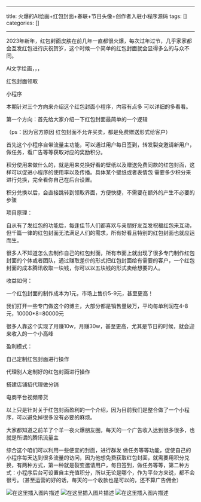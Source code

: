 
--- 
title:  火爆的AI绘画+红包封面+春联+节日头像+创作者入驻小程序源码 
tags: []
categories: [] 

---
2023年新年，红包封面皮肤在前几年一直都很火爆，每次过年过节，几乎家家都会互发红包进行庆祝贺岁，这个时候一个简单的红包封面就会显得多么的与众不同。

Ai文字绘画，，，

红包封面领取

小程序

本期针对三个方向来介绍这个红包封面小程序，内容有点多 可以详细的多看看。

第一个方向：首先给大家介绍一下红包封面最简单的一个逻辑

（ps：因为官方原因 红包封面不允许买卖，都是免费赠送形式给客户）

首先这个小程序自带流量主功能，可以通过用户每日签到，转发裂变邀请新用户，做任务，看广告等等获取对应的奖励积分。

积分使用来做什么的，就是用来兑换好看的壁纸以及赠送免费同款的红包封面，这样可以促进小程序的使用率以及传播。具体某个壁纸或者表情包 需要多少积分来进行兑换，完全看你自己在后台设置。

积分兑换以后，会直接跳转到领取界面，方便快捷，不需要在额外的产生不必要的步骤

项目原理：

自从有了发红包的功能后，每逢佳节人们都喜欢与亲朋好友互发祝福红包来互动，但千篇一律的红包封面无法满足人们的需求，所有好看且特别的红包封面也就应运而生。

很多人不知道怎么去制作自己的红包封面，所有市面上就出现了很多专门制作红包封面的个体或者团队，通过赚取差价的形式把红包封面给有需要的客户，一个红包封面的成本腾讯收取一块钱，你可以以五块钱的形式卖给想要的人。

收益如何：

一个红包封面的制作成本为1元，市场上售价5-9元，甚至更高！

我们打开一些专门做这个的博主，大部分都是销售量破万，平均每单利润在4-8元，10000*8=80000元

很多人靠这个实现了月赚10w，月赚30w，甚至更高，尤其是节日的时候，就会迎来收入的一个小高峰

盈利模式：

自己定制红包封面进行操作

代理别人定制好的红包封面进行操作

搭建店铺招代理做分销

电商平台视频带货

以上只是针对关于红包封面盈利的一个介绍，因为目前我们是整合做了一个小程序，可以避免掉很多没有必要的麻烦。

大家都知道之前羊了个羊一夜火爆朋友圈，每天的一个广告收入达到很多很多，也就是所谓的腾讯流量主

综合这个咱们可以利用一些便宜的封面，进行群发 做任务等等功能，促使自己的小程序每天达到很多流量的访问，因为他想免费获取红包封面，就需要用积分兑换，有两种方式，第一种就是裂变邀请用户，每日签到，做任务等等，第二种方式：小程序后台可设置自主充值积分，所以无论是哪个，作为平台方来说，都不会很亏。（甚至运营的好的话，每天的一个收款也是可以的，还不算广告佣金）

<img src="https://img-blog.csdnimg.cn/5f074d3c7cc241cea56908d3937769cb.png#pic_center" alt="在这里插入图片描述"> <img src="https://img-blog.csdnimg.cn/4411b9b6bc6444a481d3c10f471fd0e6.png#pic_center" alt="在这里插入图片描述"> <img src="https://img-blog.csdnimg.cn/e9838fd1334b481681bcaf7318624c93.png#pic_center" alt="在这里插入图片描述">
